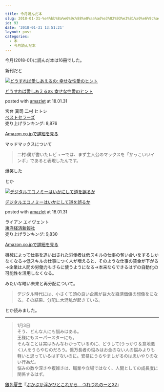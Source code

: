 ```yaml
---

title: 今月読んだ本
slug: 2018-01-31-%e4%bb%8a%e6%9c%88%e8%aa%ad%e3%82%93%e3%81%a0%e6%9c%ac-11
id: 93
date: '2018-01-31 13:51:21'
layout: post
categories:
  - 本
  - 今月読んだ本
---
```


今月(2018-01)に読んだ本は16冊でした。

新刊だと



 [![どうすれば愛しあえるの: 幸せな性愛のヒント](https://cdn-ak.f.st-hatena.com/images/fotolife/p/peipeipe/20190630/20190630171222.jpg)](http://www.amazon.co.jp/exec/obidos/ASIN/4584137730/peipeipe-22/ref=nosim/) 



[どうすれば愛しあえるの: 幸せな性愛のヒント](http://www.amazon.co.jp/exec/obidos/ASIN/4584137730/peipeipe-22/ref=nosim/)

posted with [amazlet](http://www.amazlet.com/ "amazlet") at 18.01.31



宮台 真司 二村 ヒトシ  
[ベストセラーズ](http://d.hatena.ne.jp/keyword/%A5%D9%A5%B9%A5%C8%A5%BB%A5%E9%A1%BC%A5%BA)  
売り上げランキング: 8,876  




[Amazon.co.jpで詳細を見る](http://www.amazon.co.jp/exec/obidos/ASIN/4584137730/peipeipe-22/ref=nosim/)







マッドマックスについて

> 二村:僕が書いたレビューでは、まず主人公のマックスを「かっこいいインポ」であると表現したんです。

爆笑した

とか



 [![デジタルエコノミーはいかにして道を誤るか](https://cdn-ak.f.st-hatena.com/images/fotolife/p/peipeipe/20190630/20190630171701.jpg)](http://www.amazon.co.jp/exec/obidos/ASIN/4492654801/peipeipe-22/ref=nosim/) 



[デジタルエコノミーはいかにして道を誤るか](http://www.amazon.co.jp/exec/obidos/ASIN/4492654801/peipeipe-22/ref=nosim/)

posted with [amazlet](http://www.amazlet.com/ "amazlet") at 18.01.31



ライアン エイヴェント  
[東洋経済新報社](http://d.hatena.ne.jp/keyword/%C5%EC%CD%CE%B7%D0%BA%D1%BF%B7%CA%F3%BC%D2)  
売り上げランキング: 9,830  




[Amazon.co.jpで詳細を見る](http://www.amazon.co.jp/exec/obidos/ASIN/4492654801/peipeipe-22/ref=nosim/)







機械によって仕事を追い出された労働者は低スキルの仕事の奪い合いをするしかなくなる→低スキルの仕事につく人が増えると、そのような仕事の賃金が下がる→企業は人間の労働力もさらに使うようになる→本来ならできるはずの自動化の可能性を活用しなくなる。

みたいな暗い未来と再分配について。

> デジタル時代には、小さくて頭の良い企業が巨大な経済価値の想像をになる。その結果、分配に大混乱が起きている。

とか読みました。

* * *

> 1月3日  
> そう、どんな人にも悩みはある。  
> 王様にもスーパースターにも。  
> そんなことは実はみんなわかっているのに、どうして(うっかり＆意地悪く)人をうらやむのだろう。億万長者の悩みはお金のない人の悩みよりも軽いと思っているはずないのに。安易にうらやましがるのは思いやりのない行為だ。  
> 悩みの数や深さや複雑さは、職業や立場ではなく、人間としての成長度に関係するはず。

[銀色夏生](http://d.hatena.ne.jp/keyword/%B6%E4%BF%A7%B2%C6%C0%B8)『[ぷかぷか浮かびとこれから　つれづれのーと32](http://amzn.to/2nsDpOi)』